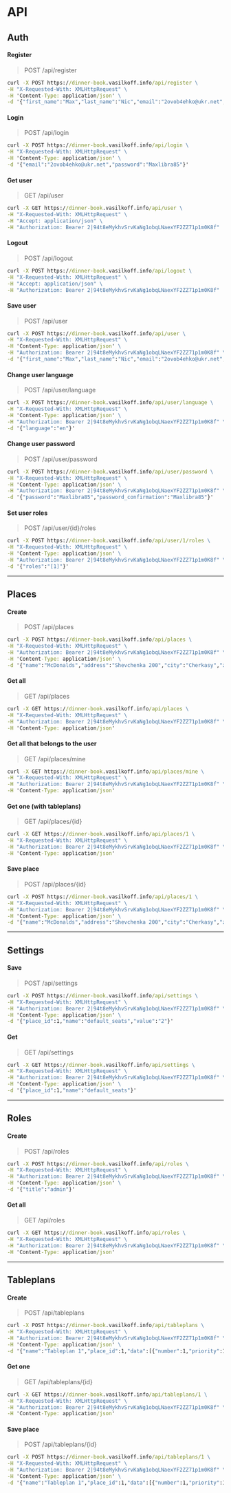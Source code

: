 # API
## Auth
#### Register
> POST /api/register
```cmd
curl -X POST https://dinner-book.vasilkoff.info/api/register \
-H "X-Requested-With: XMLHttpRequest" \
-H 'Content-Type: application/json' \
-d '{"first_name":"Max","last_name":"Nic","email":"2ovob4ehko@ukr.net","password":"Maxlibra85","password_confirmation":"Maxlibra85","language":"en"}'
```
#### Login
> POST /api/login
```cmd
curl -X POST https://dinner-book.vasilkoff.info/api/login \
-H "X-Requested-With: XMLHttpRequest" \
-H 'Content-Type: application/json' \
-d '{"email":"2ovob4ehko@ukr.net","password":"Maxlibra85"}'
```
#### Get user
> GET /api/user
```cmd
curl -X GET https://dinner-book.vasilkoff.info/api/user \
-H "X-Requested-With: XMLHttpRequest" \
-H "Accept: application/json" \
-H "Authorization: Bearer 2|94t8eMykhvSrvKaNg1obqLNaexYF2ZZ71p1m0K8f"
```
#### Logout
> POST /api/logout
```cmd
curl -X POST https://dinner-book.vasilkoff.info/api/logout \
-H "X-Requested-With: XMLHttpRequest" \
-H "Accept: application/json" \
-H "Authorization: Bearer 2|94t8eMykhvSrvKaNg1obqLNaexYF2ZZ71p1m0K8f"
```
#### Save user
> POST /api/user
```cmd
curl -X POST https://dinner-book.vasilkoff.info/api/user \
-H "X-Requested-With: XMLHttpRequest" \
-H 'Content-Type: application/json' \
-H "Authorization: Bearer 2|94t8eMykhvSrvKaNg1obqLNaexYF2ZZ71p1m0K8f" \
-d '{"first_name":"Max","last_name":"Nic","email":"2ovob4ehko@ukr.net","language":"en"}'
```
#### Change user language
> POST /api/user/language
```cmd
curl -X POST https://dinner-book.vasilkoff.info/api/user/language \
-H "X-Requested-With: XMLHttpRequest" \
-H 'Content-Type: application/json' \
-H "Authorization: Bearer 2|94t8eMykhvSrvKaNg1obqLNaexYF2ZZ71p1m0K8f" \
-d '{"language":"en"}'
```
#### Change user password
> POST /api/user/password
```cmd
curl -X POST https://dinner-book.vasilkoff.info/api/user/password \
-H "X-Requested-With: XMLHttpRequest" \
-H 'Content-Type: application/json' \
-H "Authorization: Bearer 2|94t8eMykhvSrvKaNg1obqLNaexYF2ZZ71p1m0K8f" \
-d '{"password":"Maxlibra85","password_confirmation":"Maxlibra85"}'
```
#### Set user roles
> POST /api/user/{id}/roles
```cmd
curl -X POST https://dinner-book.vasilkoff.info/api/user/1/roles \
-H "X-Requested-With: XMLHttpRequest" \
-H 'Content-Type: application/json' \
-H "Authorization: Bearer 2|94t8eMykhvSrvKaNg1obqLNaexYF2ZZ71p1m0K8f" \
-d '{"roles":"[1]"}'
```
---
## Places
#### Create
> POST /api/places
```cmd
curl -X POST https://dinner-book.vasilkoff.info/api/places \
-H "X-Requested-With: XMLHttpRequest" \
-H "Authorization: Bearer 2|94t8eMykhvSrvKaNg1obqLNaexYF2ZZ71p1m0K8f" \
-H 'Content-Type: application/json' \
-d '{"name":"McDonalds","address":"Shevchenka 200","city":"Cherkasy","zip_code":"18000","phone":"","email":"","home_page":""}'
```
#### Get all
> GET /api/places
```cmd
curl -X GET https://dinner-book.vasilkoff.info/api/places \
-H "X-Requested-With: XMLHttpRequest" \
-H "Authorization: Bearer 2|94t8eMykhvSrvKaNg1obqLNaexYF2ZZ71p1m0K8f" \
-H 'Content-Type: application/json'
```
#### Get all that belongs to the user
> GET /api/places/mine
```cmd
curl -X GET https://dinner-book.vasilkoff.info/api/places/mine \
-H "X-Requested-With: XMLHttpRequest" \
-H "Authorization: Bearer 2|94t8eMykhvSrvKaNg1obqLNaexYF2ZZ71p1m0K8f" \
-H 'Content-Type: application/json'
```
#### Get one (with tableplans)
> GET /api/places/{id}
```cmd
curl -X GET https://dinner-book.vasilkoff.info/api/places/1 \
-H "X-Requested-With: XMLHttpRequest" \
-H "Authorization: Bearer 2|94t8eMykhvSrvKaNg1obqLNaexYF2ZZ71p1m0K8f" \
-H 'Content-Type: application/json'
```
#### Save place
> POST /api/places/{id}
```cmd
curl -X POST https://dinner-book.vasilkoff.info/api/places/1 \
-H "X-Requested-With: XMLHttpRequest" \
-H "Authorization: Bearer 2|94t8eMykhvSrvKaNg1obqLNaexYF2ZZ71p1m0K8f" \
-H 'Content-Type: application/json' \
-d '{"name":"McDonalds","address":"Shevchenka 200","city":"Cherkasy","zip_code":"18000","phone":"","email":"","home_page":""}'
```
---
## Settings
#### Save
> POST /api/settings
```cmd
curl -X POST https://dinner-book.vasilkoff.info/api/settings \
-H "X-Requested-With: XMLHttpRequest" \
-H "Authorization: Bearer 2|94t8eMykhvSrvKaNg1obqLNaexYF2ZZ71p1m0K8f" \
-H 'Content-Type: application/json' \
-d '{"place_id":1,"name":"default_seats","value":"2"}'
```
#### Get
> GET /api/settings
```cmd
curl -X GET https://dinner-book.vasilkoff.info/api/settings \
-H "X-Requested-With: XMLHttpRequest" \
-H "Authorization: Bearer 2|94t8eMykhvSrvKaNg1obqLNaexYF2ZZ71p1m0K8f" \
-H 'Content-Type: application/json' \
-d '{"place_id":1,"name":"default_seats"}'
```
---
## Roles
#### Create
> POST /api/roles
```cmd
curl -X POST https://dinner-book.vasilkoff.info/api/roles \
-H "X-Requested-With: XMLHttpRequest" \
-H "Authorization: Bearer 2|94t8eMykhvSrvKaNg1obqLNaexYF2ZZ71p1m0K8f" \
-H 'Content-Type: application/json' \
-d '{"title":"admin"}'
```
#### Get all
> GET /api/roles
```cmd
curl -X GET https://dinner-book.vasilkoff.info/api/roles \
-H "X-Requested-With: XMLHttpRequest" \
-H "Authorization: Bearer 2|94t8eMykhvSrvKaNg1obqLNaexYF2ZZ71p1m0K8f" \
-H 'Content-Type: application/json'
```
---
## Tableplans
#### Create
> POST /api/tableplans
```cmd
curl -X POST https://dinner-book.vasilkoff.info/api/tableplans \
-H "X-Requested-With: XMLHttpRequest" \
-H "Authorization: Bearer 2|94t8eMykhvSrvKaNg1obqLNaexYF2ZZ71p1m0K8f" \
-H 'Content-Type: application/json' \
-d '{"name":"Tableplan 1","place_id":1,"data":[{"number":1,"priority":1,"seats":2,"group":1,"group_priority":1,"color":"#ff0000","angle":90,"top":50,"left":40,"type":0,"is_internal":true,"is_online":true,"qr_code":""}]}'
```
#### Get one
> GET /api/tableplans/{id}
```cmd
curl -X GET https://dinner-book.vasilkoff.info/api/tableplans/1 \
-H "X-Requested-With: XMLHttpRequest" \
-H "Authorization: Bearer 2|94t8eMykhvSrvKaNg1obqLNaexYF2ZZ71p1m0K8f" \
-H 'Content-Type: application/json'
```
#### Save place
> POST /api/tableplans/{id}
```cmd
curl -X POST https://dinner-book.vasilkoff.info/api/tableplans/1 \
-H "X-Requested-With: XMLHttpRequest" \
-H "Authorization: Bearer 2|94t8eMykhvSrvKaNg1obqLNaexYF2ZZ71p1m0K8f" \
-H 'Content-Type: application/json' \
-d '{"name":"Tableplan 1","place_id":1,"data":[{"number":1,"priority":1,"seats":2,"group":1,"group_priority":1,"color":"#ff0000","angle":90,"top":50,"left":40,"type":0,"is_internal":true,"is_online":true,"qr_code":""}]}'
```
